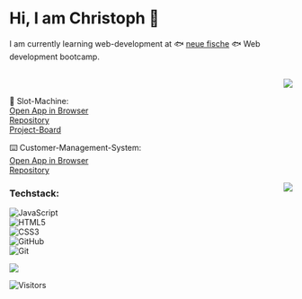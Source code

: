 # Hi, I am Christoph 👋

I am currently learning web-development at 🐟 [neue fische](https://www.neuefische.de) 🐟 Web development bootcamp.

<br>

<picture>
<source 
  srcset="https://github-readme-stats.vercel.app/api?username=christophobst&show_icons=true&theme=cobalt"
  media="(prefers-color-scheme: dark)"
/>
<source
  srcset="https://github-readme-stats.vercel.app/api?username=christophobst&show_icons=true&theme=swift"
  media="(prefers-color-scheme: light), (prefers-color-scheme: no-preference)"
/>
<img align="right" src="https://github-readme-stats.vercel.app/api?username=christophobst&show_icons=true" />
</picture>

<br>

🎰 Slot-Machine:  <br>
[Open App in Browser](https://capstone-slot-machine.vercel.app/) <br>
[Repository](https://github.com/ChristophObst/Capstone-slot-machine)  <br>
[Project-Board](https://github.com/users/ChristophObst/projects/1/views/1?layout=board) 

⌨️ Customer-Management-System: <br>
[Open App in Browser](https://customer-management-system-six.vercel.app/) <br>
[Repository](https://github.com/ChristophObst/Customer-Management-System-local-Storage-React) <br>




 
<picture>
<source 
  srcset="https://github-readme-stats.vercel.app/api/top-langs/?username=christophobst&show_icons=true&theme=cobalt"
  media="(prefers-color-scheme: dark)"
/>
<source
  srcset="https://github-readme-stats.vercel.app/api/top-langs/?username=christophobst&show_icons=true&theme=swift"
  media="(prefers-color-scheme: light), (prefers-color-scheme: no-preference)"
/>
<img align="right" src="https://github-readme-stats.vercel.app/api/top-langs/?username=christophobst&show_icons=true" />
</picture>



 
### Techstack: <br>
![JavaScript](https://img.shields.io/badge/JavaScript-F7DF1E?style=for-the-badge&logo=JavaScript&logoColor=white) <br>
![HTML5](https://img.shields.io/badge/HTML5-E34F26?style=for-the-badge&logo=html5&logoColor=white)<br>
![CSS3](https://img.shields.io/badge/CSS3-1572B6?style=for-the-badge&logo=css3&logoColor=white)<br>
![GitHub](https://img.shields.io/badge/GitHub-100000?style=for-the-badge&logo=github&logoColor=white)<br>
![Git](https://img.shields.io/badge/GIT-E44C30?style=for-the-badge&logo=git&logoColor=white)







![](https://media.tenor.com/OXXCqqED_qUAAAAd/dog-tongue-out.gif)

  ![Visitors](https://api.visitorbadge.io/api/VisitorHit?user=christophobst&repo=toshydev&countColor=%237B1E7A)



